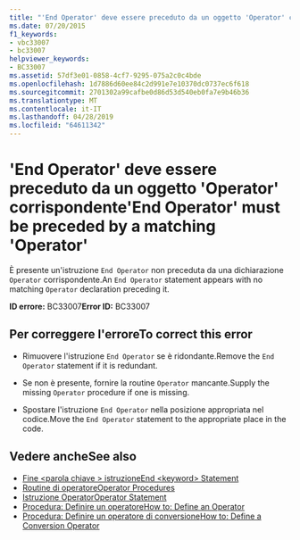 ```yaml
---
title: "'End Operator' deve essere preceduto da un oggetto 'Operator' corrispondente"
ms.date: 07/20/2015
f1_keywords:
- vbc33007
- bc33007
helpviewer_keywords:
- BC33007
ms.assetid: 57df3e01-0858-4cf7-9295-075a2c0c4bde
ms.openlocfilehash: 1d7886d60ee84c2d991e7e10370dc0737ec6f618
ms.sourcegitcommit: 2701302a99cafbe0d86d53d540eb0fa7e9b46b36
ms.translationtype: MT
ms.contentlocale: it-IT
ms.lasthandoff: 04/28/2019
ms.locfileid: "64611342"
---
```

# <a name="end-operator-must-be-preceded-by-a-matching-operator"></a><span data-ttu-id="7c509-102">'End Operator' deve essere preceduto da un oggetto 'Operator' corrispondente</span><span class="sxs-lookup"><span data-stu-id="7c509-102">'End Operator' must be preceded by a matching 'Operator'</span></span>
<span data-ttu-id="7c509-103">È presente un'istruzione `End Operator` non preceduta da una dichiarazione `Operator` corrispondente.</span><span class="sxs-lookup"><span data-stu-id="7c509-103">An `End Operator` statement appears with no matching `Operator` declaration preceding it.</span></span>  
  
 <span data-ttu-id="7c509-104">**ID errore:** BC33007</span><span class="sxs-lookup"><span data-stu-id="7c509-104">**Error ID:** BC33007</span></span>  
  
## <a name="to-correct-this-error"></a><span data-ttu-id="7c509-105">Per correggere l'errore</span><span class="sxs-lookup"><span data-stu-id="7c509-105">To correct this error</span></span>  
  
- <span data-ttu-id="7c509-106">Rimuovere l'istruzione `End Operator` se è ridondante.</span><span class="sxs-lookup"><span data-stu-id="7c509-106">Remove the `End Operator` statement if it is redundant.</span></span>  
  
- <span data-ttu-id="7c509-107">Se non è presente, fornire la routine `Operator` mancante.</span><span class="sxs-lookup"><span data-stu-id="7c509-107">Supply the missing `Operator` procedure if one is missing.</span></span>  
  
- <span data-ttu-id="7c509-108">Spostare l'istruzione `End Operator` nella posizione appropriata nel codice.</span><span class="sxs-lookup"><span data-stu-id="7c509-108">Move the `End Operator` statement to the appropriate place in the code.</span></span>  
  
## <a name="see-also"></a><span data-ttu-id="7c509-109">Vedere anche</span><span class="sxs-lookup"><span data-stu-id="7c509-109">See also</span></span>

- [<span data-ttu-id="7c509-110">Fine \<parola chiave > istruzione</span><span class="sxs-lookup"><span data-stu-id="7c509-110">End \<keyword> Statement</span></span>](../../visual-basic/language-reference/statements/end-keyword-statement.md)
- [<span data-ttu-id="7c509-111">Routine di operatore</span><span class="sxs-lookup"><span data-stu-id="7c509-111">Operator Procedures</span></span>](../../visual-basic/programming-guide/language-features/procedures/operator-procedures.md)
- [<span data-ttu-id="7c509-112">Istruzione Operator</span><span class="sxs-lookup"><span data-stu-id="7c509-112">Operator Statement</span></span>](../../visual-basic/language-reference/statements/operator-statement.md)
- [<span data-ttu-id="7c509-113">Procedura: Definire un operatore</span><span class="sxs-lookup"><span data-stu-id="7c509-113">How to: Define an Operator</span></span>](../../visual-basic/programming-guide/language-features/procedures/how-to-define-an-operator.md)
- [<span data-ttu-id="7c509-114">Procedura: Definire un operatore di conversione</span><span class="sxs-lookup"><span data-stu-id="7c509-114">How to: Define a Conversion Operator</span></span>](../../visual-basic/programming-guide/language-features/procedures/how-to-define-a-conversion-operator.md)
